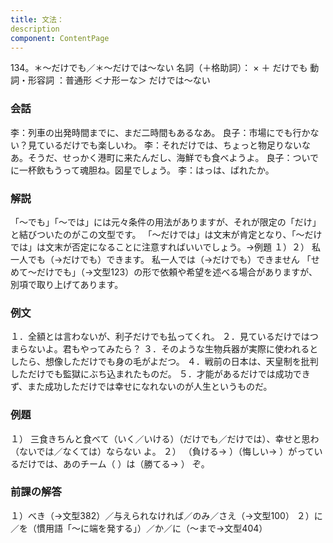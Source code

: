 ```yaml
---
title: 文法：
description
component: ContentPage
---
```



134。＊～だけでも／＊～だけでは～ない
名詞（＋格助詞）： × ＋ だけでも
動詞・形容詞 ：普通形 ＜ナ形ーな＞ だけでは～ない
### 会話
李：列車の出発時間までに、まだ二時間もあるなあ。 良子：市場にでも行かない？見ているだけでも楽しいわ。
李：それだけでは、ちょっと物足りないなあ。そうだ、せっかく港町に来たんだし、海鮮でも食べようよ。 良子：ついでに一杯飲もうって魂胆ね。図星でしょう。
李：はっは、ばれたか。
### 解説
「～でも」「～では」には元々条件の用法がありますが、それが限定の「だけ」と結びついたのがこの文型です。 「～だけでは」は文末が肯定となり、「～だけでは」は文末が否定になることに注意すればいいでしょう。→例題
１）２）
私一人でも（→だけでも）できます。 私一人では（→だけでも）できません
「せめて～だけでも」（→文型123）の形で依頼や希望を述べる場合がありますが、別項で取り上げてあります。
### 例文
１．全額とは言わないが、利子だけでも払ってくれ。
２．見ているだけではつまらないよ。君もやってみたら？
３．そのような生物兵器が実際に使われるとしたら、想像しただけでも身の毛がよだつ。
４．戦前の日本は、天皇制を批判しただけでも監獄にぶち込まれたものだ。
５．才能があるだけでは成功できず、また成功しただけでは幸せになれないのが人生というものだ。
### 例題
１） 三食きちんと食べて（いく／いける）（だけでも／だけでは）、幸せと思わ（ないでは／なくては）ならない よ。
２） （負ける→ ）（悔しい→ ）がっているだけでは、あのチーム（ ）は（勝てる→ ）
ぞ。
### 前課の解答
１）べき（→文型382）／与えられなければ／のみ／さえ（→文型100）
２）に／を（慣用語「～に端を発する」）／か／に（～まで→文型404）
